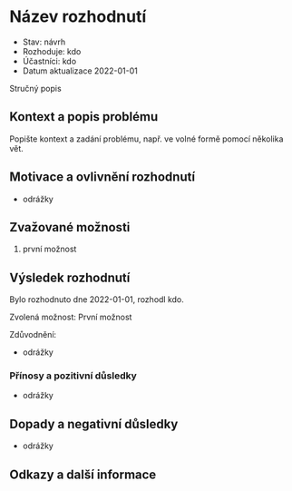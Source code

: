 # Název rozhodnutí

* Stav: návrh
* Rozhoduje: kdo
* Účastníci: kdo
* Datum aktualizace 2022-01-01

Stručný popis

## Kontext a popis problému

Popište kontext a zadání problému, např. ve volné formě pomocí několika vět.

## Motivace a ovlivnění rozhodnutí

* odrážky

## Zvažované možnosti

1. první možnost

## Výsledek rozhodnutí

Bylo rozhodnuto dne 2022-01-01, rozhodl kdo.

Zvolená možnost: První možnost

Zdůvodnění:

* odrážky


### Přínosy a pozitivní důsledky

* odrážky

## Dopady a negativní důsledky <!-- volitelné -->

* odrážky

## Odkazy a další informace


<!-- markdownlint-disable-file MD013 -->

<!-- Používá šablonu ADR z adresy 